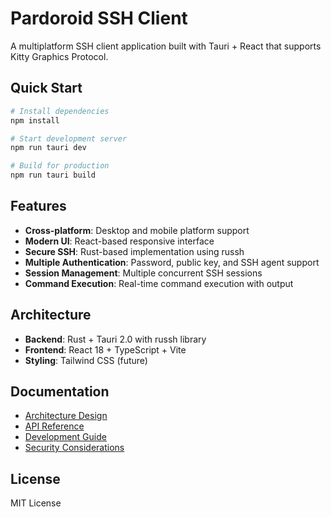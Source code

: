 # Pardoroid SSH Client

A multiplatform SSH client application built with Tauri + React that supports Kitty Graphics Protocol.

## Quick Start

```bash
# Install dependencies
npm install

# Start development server
npm run tauri dev

# Build for production
npm run tauri build
```

## Features

- **Cross-platform**: Desktop and mobile platform support
- **Modern UI**: React-based responsive interface
- **Secure SSH**: Rust-based implementation using russh
- **Multiple Authentication**: Password, public key, and SSH agent support
- **Session Management**: Multiple concurrent SSH sessions
- **Command Execution**: Real-time command execution with output

## Architecture

- **Backend**: Rust + Tauri 2.0 with russh library
- **Frontend**: React 18 + TypeScript + Vite
- **Styling**: Tailwind CSS (future)

## Documentation

- [Architecture Design](docs/architecture.md)
- [API Reference](docs/api.md)
- [Development Guide](docs/development.md)
- [Security Considerations](docs/security.md)

## License

MIT License
